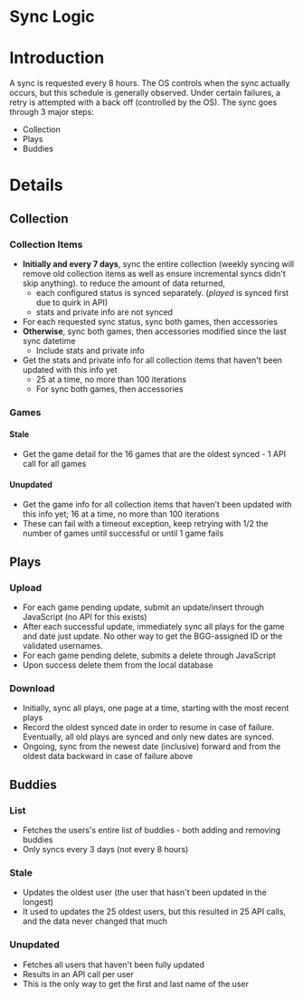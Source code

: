 # Sync Logic

# Introduction

A sync is requested every 8 hours. The OS controls when the sync actually occurs, but this schedule is generally observed. Under certain failures, a retry is attempted with a back off (controlled by the OS). The sync goes through 3 major steps:
  * Collection
  * Plays
  * Buddies

# Details

## Collection
### Collection Items
  * **Initially and every 7 days**, sync the entire collection (weekly syncing will remove old collection items as well as ensure incremental syncs didn't skip anything). to reduce the amount of data returned,
    * each configured status is synced separately. (_played_ is synced first due to quirk in API)
    * stats and private info are not synced
  * For each requested sync status, sync both games, then accessories
  * **Otherwise**, sync both games, then accessories modified since the last sync datetime
    * Include stats and private info
  * Get the stats and private info for all collection items that haven't been updated with this info yet
    * 25 at a time, no more than 100 iterations
    * For sync both games, then accessories
### Games
#### Stale
  * Get the game detail for the 16 games that are the oldest synced - 1 API call for all games
#### Unupdated
  * Get the game info for all collection items that haven't been updated with this info yet; 16 at a time, no more than 100 iterations
  * These can fail with a timeout exception, keep retrying with 1/2 the number of games until successful or until 1 game fails

## Plays
### Upload
  * For each game pending update, submit an update/insert through JavaScript (no API for this exists)
  * After each successful update, immediately sync all plays for the game and date just update. No other way to get the BGG-assigned ID or the validated usernames.
  * For each game pending delete, submits a delete through JavaScript
  * Upon success delete them from the local database
### Download
  * Initially, sync all plays, one page at a time, starting with the most recent plays
  * Record the oldest synced date in order to resume in case of failure. Eventually, all old plays are synced and only new dates are synced.
  * Ongoing, sync from the newest date (inclusive) forward and from the oldest data backward in case of failure above

## Buddies
### List
  * Fetches the users's entire list of buddies - both adding and removing buddies
  * Only syncs every 3 days (not every 8 hours)
### Stale
  * Updates the oldest user (the user that hasn't been updated in the longest)
  * It used to updates the 25 oldest users, but this resulted in 25 API calls, and the data never changed that much
### Unupdated
  * Fetches all users that haven't been fully updated
  * Results in an API call per user
  * This is the only way to get the first and last name of the user
